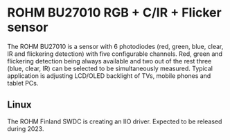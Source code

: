 # ROHM BU27010 RGB + C/IR + Flicker sensor

The ROHM BU27010 is a sensor with 6 photodiodes (red, green, blue, clear,
IR and flickering detection) with five configurable channels. Red, green
and flickering detection being always available and two out of the rest
three (blue, clear, IR) can be selected to be simultaneously measured.
Typical application is adjusting LCD/OLED backlight of TVs, mobile phones
and tablet PCs.

## Linux

The ROHM Finland SWDC is creating an IIO driver. Expected to be released during
2023.
